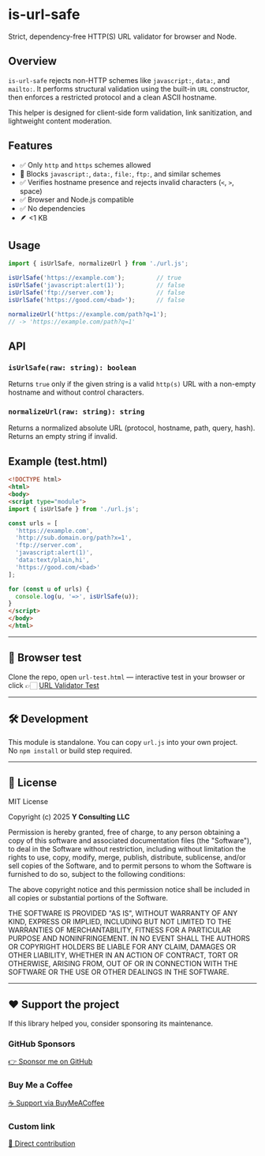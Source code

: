 # is-url-safe

Strict, dependency-free HTTP(S) URL validator for browser and Node.

## Overview

`is-url-safe` rejects non-HTTP schemes like `javascript:`, `data:`, and `mailto:`.
It performs structural validation using the built-in `URL` constructor, then enforces
a restricted protocol and a clean ASCII hostname.

This helper is designed for client-side form validation, link sanitization, and
lightweight content moderation.

## Features

- ✅ Only `http` and `https` schemes allowed
- 🚫 Blocks `javascript:`, `data:`, `file:`, `ftp:`, and similar schemes
- ✅ Verifies hostname presence and rejects invalid characters (`<`, `>`, space)
- ✅ Browser and Node.js compatible
- ✅ No dependencies
- 🪶 <1 KB

## Usage

```js
import { isUrlSafe, normalizeUrl } from './url.js';

isUrlSafe('https://example.com');         // true
isUrlSafe('javascript:alert(1)');         // false
isUrlSafe('ftp://server.com');            // false
isUrlSafe('https://good.com/<bad>');      // false

normalizeUrl('https://example.com/path?q=1');
// -> 'https://example.com/path?q=1'
```

## API

### `isUrlSafe(raw: string): boolean`

Returns `true` only if the given string is a valid `http(s)` URL with a
non-empty hostname and without control characters.

### `normalizeUrl(raw: string): string`

Returns a normalized absolute URL (protocol, hostname, path, query, hash).
Returns an empty string if invalid.

## Example (test.html)

```html
<!DOCTYPE html>
<html>
<body>
<script type="module">
import { isUrlSafe } from './url.js';

const urls = [
  'https://example.com',
  'http://sub.domain.org/path?x=1',
  'ftp://server.com',
  'javascript:alert(1)',
  'data:text/plain,hi',
  'https://good.com/<bad>'
];

for (const u of urls) {
  console.log(u, '=>', isUrlSafe(u));
}
</script>
</body>
</html>
```

---

## 🧪 Browser test
Clone the repo, open `url-test.html` — interactive test in your browser
or click 👉🏻 [URL Validator Test](https://yvancg.github.io/validators/is-url-safe/url-test.html)

---

## 🛠 Development
This module is standalone. You can copy `url.js` into your own project.  
No `npm install` or build step required.

---

## 🪪 License
MIT License  

Copyright (c) 2025 **Y Consulting LLC**

Permission is hereby granted, free of charge, to any person obtaining a copy
of this software and associated documentation files (the "Software"), to deal
in the Software without restriction, including without limitation the rights
to use, copy, modify, merge, publish, distribute, sublicense, and/or sell
copies of the Software, and to permit persons to whom the Software is
furnished to do so, subject to the following conditions:

The above copyright notice and this permission notice shall be included in
all copies or substantial portions of the Software.

THE SOFTWARE IS PROVIDED "AS IS", WITHOUT WARRANTY OF ANY KIND, EXPRESS OR
IMPLIED, INCLUDING BUT NOT LIMITED TO THE WARRANTIES OF MERCHANTABILITY,
FITNESS FOR A PARTICULAR PURPOSE AND NONINFRINGEMENT. IN NO EVENT SHALL THE
AUTHORS OR COPYRIGHT HOLDERS BE LIABLE FOR ANY CLAIM, DAMAGES OR OTHER
LIABILITY, WHETHER IN AN ACTION OF CONTRACT, TORT OR OTHERWISE, ARISING FROM,
OUT OF OR IN CONNECTION WITH THE SOFTWARE OR THE USE OR OTHER DEALINGS IN
THE SOFTWARE.

---

## ❤️ Support the project

If this library helped you, consider sponsoring its maintenance.

### GitHub Sponsors
[👉 Sponsor me on GitHub](https://github.com/sponsors/yvancg)

### Buy Me a Coffee
[☕ Support via BuyMeACoffee](https://buymeacoffee.com/yconsulting)

### Custom link
[💸 Direct contribution](https://wise.com/pay/me/yvanc7)
